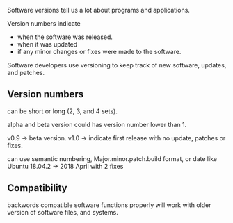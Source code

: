 Software versions tell us a lot about programs and applications.

Version numbers indicate
- when the software was released.
- when it was updated
- if any minor changes or fixes were made to the software.

Software developers use versioning to keep track of new software, updates, and patches.

## Version numbers
can be short or long (2, 3, and 4 sets).

alpha and beta version could has version number lower than 1.

v0.9 -> beta version.
v1.0 -> indicate first release with no update, patches or fixes.

can use semantic numbering, Major.minor.patch.build format, 
or date like Ubuntu
18.04.2 -> 2018 April with 2 fixes

## Compatibility
backwords compatible software functions properly will work with older version of software files, and systems.